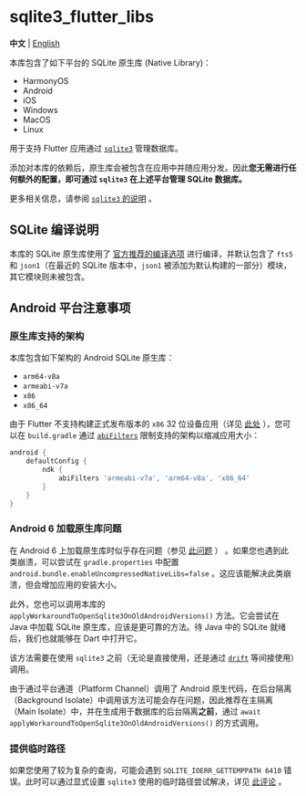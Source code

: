 # sqlite3_flutter_libs

**中文** | [English](README_EN.md)

本库包含了如下平台的 SQLite 原生库 (Native Library)：

- HarmonyOS
- Android
- iOS
- Windows
- MacOS
- Linux

用于支持 Flutter 应用通过 [`sqlite3`](../sqlite3) 管理数据库。

添加对本库的依赖后，原生库会被包含在应用中并随应用分发。因此**您无需进行任何额外的配置，即可通过 `sqlite3` 在上述平台管理 SQLite 数据库。**

更多相关信息，请参阅 [`sqlite3` 的说明](../sqlite3/README.md) 。

## SQLite 编译说明

本库的 SQLite 原生库使用了 [官方推荐的编译选项](https://www.sqlite.org/compile.html#recommended_compile_time_options) 进行编译，并默认包含了 `fts5` 和 `json1`（在最近的 SQLite 版本中，`json1` 被添加为默认构建的一部分）模块，其它模块则未被包含。

## Android 平台注意事项

### 原生库支持的架构

本库包含如下架构的 Android SQLite 原生库：

- `arm64-v8a`
- `armeabi-v7a`
- `x86`
- `x86_64`

由于 Flutter 不支持构建正式发布版本的 `x86` 32 位设备应用（详见 [此处](https://docs.flutter.cn/deployment/android#what-are-the-supported-target-architectures) ），您可以在 `build.gradle` 通过 [`abiFilters`](https://developer.android.google.cn/ndk/guides/abis?hl=zh-cn#gc) 限制支持的架构以缩减应用大小：

```gradle
android {
    defaultConfig {
        ndk {
            abiFilters 'armeabi-v7a', 'arm64-v8a', 'x86_64'
        }
    }
}
```

### Android 6 加载原生库问题

在 Android 6 上加载原生库时似乎存在问题（参见 [此问题](https://github.com/simolus3/moor/issues/895#issuecomment-720195005) ） 。如果您也遇到此类崩溃，可以尝试在 `gradle.properties` 中配置 `android.bundle.enableUncompressedNativeLibs=false` 。这应该能解决此类崩溃，但会增加应用的安装大小。

此外，您也可以调用本库的 `applyWorkaroundToOpenSqlite3OnOldAndroidVersions()` 方法。它会尝试在 Java 中加载 SQLite 原生库，应该是更可靠的方法。待 Java 中的 SQLite 就绪后，我们也就能够在 Dart 中打开它。

该方法需要在使用 `sqlite3` 之前（无论是直接使用，还是通过 [`drift`](https://github.com/simolus3/drift) 等间接使用）调用。

由于通过平台通道（Platform Channel）调用了 Android 原生代码，在后台隔离（Background Isolate）中调用该方法可能会存在问题，因此推荐在主隔离（Main Isolate）中，并在生成用于数据库的后台隔离**之前**，通过 `await applyWorkaroundToOpenSqlite3OnOldAndroidVersions()` 的方式调用。

### 提供临时路径

如果您使用了较为复杂的查询，可能会遇到 `SQLITE_IOERR_GETTEMPPATH 6410` 错误。此时可以通过显式设置 `sqlite3` 使用的临时路径尝试解决，详见 [此评论](https://github.com/simolus3/moor/issues/876#issuecomment-710013503) 。